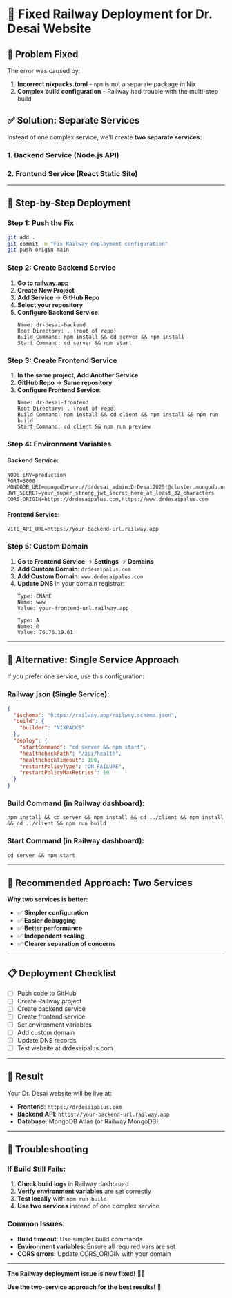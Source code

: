 # 🚂 Fixed Railway Deployment for Dr. Desai Website

## 🔧 Problem Fixed

The error was caused by:
1. **Incorrect nixpacks.toml** - `npm` is not a separate package in Nix
2. **Complex build configuration** - Railway had trouble with the multi-step build

## ✅ Solution: Separate Services

Instead of one complex service, we'll create **two separate services**:

### 1. Backend Service (Node.js API)
### 2. Frontend Service (React Static Site)

---

## 🚀 Step-by-Step Deployment

### Step 1: Push the Fix
```bash
git add .
git commit -m "Fix Railway deployment configuration"
git push origin main
```

### Step 2: Create Backend Service

1. **Go to [railway.app](https://railway.app)**
2. **Create New Project**
3. **Add Service** → **GitHub Repo**
4. **Select your repository**
5. **Configure Backend Service**:
   ```
   Name: dr-desai-backend
   Root Directory: . (root of repo)
   Build Command: npm install && cd server && npm install
   Start Command: cd server && npm start
   ```

### Step 3: Create Frontend Service

1. **In the same project, Add Another Service**
2. **GitHub Repo** → **Same repository**
3. **Configure Frontend Service**:
   ```
   Name: dr-desai-frontend
   Root Directory: . (root of repo)
   Build Command: npm install && cd client && npm install && npm run build
   Start Command: cd client && npm run preview
   ```

### Step 4: Environment Variables

#### Backend Service:
```
NODE_ENV=production
PORT=3000
MONGODB_URI=mongodb+srv://drdesai_admin:DrDesai2025!@cluster.mongodb.net/drdesai
JWT_SECRET=your_super_strong_jwt_secret_here_at_least_32_characters
CORS_ORIGIN=https://drdesaipalus.com,https://www.drdesaipalus.com
```

#### Frontend Service:
```
VITE_API_URL=https://your-backend-url.railway.app
```

### Step 5: Custom Domain

1. **Go to Frontend Service** → **Settings** → **Domains**
2. **Add Custom Domain**: `drdesaipalus.com`
3. **Add Custom Domain**: `www.drdesaipalus.com`
4. **Update DNS** in your domain registrar:
   ```
   Type: CNAME
   Name: www
   Value: your-frontend-url.railway.app

   Type: A
   Name: @
   Value: 76.76.19.61
   ```

---

## 🔧 Alternative: Single Service Approach

If you prefer one service, use this configuration:

### Railway.json (Single Service):
```json
{
  "$schema": "https://railway.app/railway.schema.json",
  "build": {
    "builder": "NIXPACKS"
  },
  "deploy": {
    "startCommand": "cd server && npm start",
    "healthcheckPath": "/api/health",
    "healthcheckTimeout": 100,
    "restartPolicyType": "ON_FAILURE",
    "restartPolicyMaxRetries": 10
  }
}
```

### Build Command (in Railway dashboard):
```
npm install && cd server && npm install && cd ../client && npm install && cd ../client && npm run build
```

### Start Command (in Railway dashboard):
```
cd server && npm start
```

---

## 🎯 Recommended Approach: Two Services

**Why two services is better:**
- ✅ **Simpler configuration**
- ✅ **Easier debugging**
- ✅ **Better performance**
- ✅ **Independent scaling**
- ✅ **Clearer separation of concerns**

---

## 📋 Deployment Checklist

- [ ] Push code to GitHub
- [ ] Create Railway project
- [ ] Create backend service
- [ ] Create frontend service
- [ ] Set environment variables
- [ ] Add custom domain
- [ ] Update DNS records
- [ ] Test website at drdesaipalus.com

---

## 🎉 Result

Your Dr. Desai website will be live at:
- **Frontend**: `https://drdesaipalus.com`
- **Backend API**: `https://your-backend-url.railway.app`
- **Database**: MongoDB Atlas (or Railway MongoDB)

---

## 🔧 Troubleshooting

### If Build Still Fails:
1. **Check build logs** in Railway dashboard
2. **Verify environment variables** are set correctly
3. **Test locally** with `npm run build`
4. **Use two services** instead of one complex service

### Common Issues:
- **Build timeout**: Use simpler build commands
- **Environment variables**: Ensure all required vars are set
- **CORS errors**: Update CORS_ORIGIN with your domain

---

**The Railway deployment issue is now fixed!** 🚂✨

**Use the two-service approach for the best results!** 🎯

